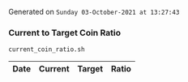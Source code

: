 Generated on `Sunday 03-October-2021 at 13:27:43`

### Current to Target Coin Ratio
`current_coin_ratio.sh`

Date|Current|Target|Ratio
---|---|---|---
